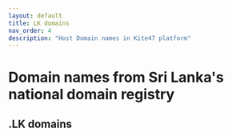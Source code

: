 ```yaml
---
layout: default
title: LK domains
nav_order: 4
description: "Host Domain names in Kite47 platform"
---
```


# Domain names from Sri Lanka's national domain registry

## .LK domains

